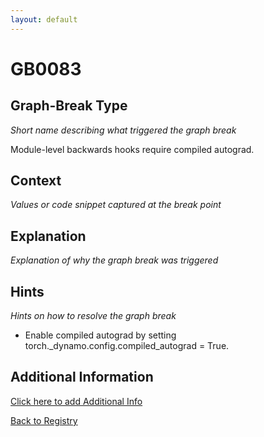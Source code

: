 ```yaml
---
layout: default
---
```

# GB0083

## Graph-Break Type
*Short name describing what triggered the graph break*

Module-level backwards hooks require compiled autograd.

## Context
*Values or code snippet captured at the break point*



## Explanation
*Explanation of why the graph break was triggered*



## Hints
*Hints on how to resolve the graph break*

- Enable compiled autograd by setting torch._dynamo.config.compiled_autograd = True.


## Additional Information

<!-- ADDITIONAL INFORMATION START - Add custom information below this line -->

<!-- ADDITIONAL INFORMATION END -->


[Click here to add Additional Info](https://github.com/meta-pytorch/compile-graph-break-site/edit/main/docs/gb/gb0083.md)

[Back to Registry](../index.html)

